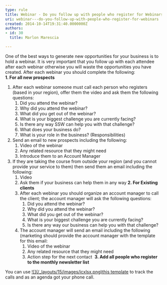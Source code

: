 ```yaml
---
type: rule
title: Webinar - Do you follow up with people who register for Webinars?
uri: webinar---do-you-follow-up-with-people-who-register-for-webinars
created: 2014-10-14T19:31:40.0000000Z
authors:
- id: 30
  title: Marlon Marescia

---
```


 
​One of the best ways to generate new opportunities for your business is to hold a webinar. It is very important that you follow up with each attendee after each webinar otherwise you will waste the opportunities you have created. After each webinar you should complete the following:​
   ​  
**1. For all new prospects**

1. After each webinar someone must call each person who registers (based in your region), offer them the video and ask them the following questions:
    1. Did you attend the webinar?
    2. Why did you attend the webinar?
    3. What did you get out of the webinar?
    4. What is your biggest challenge you are currently facing?
    5. Is there any way SSW can help you with that challenge?
    6. What does your business do?
    7. What is your role in the business? (Responsibilities)
2. ​​Send an email to new prospects including the following:
    1. Video of the webinar
    2. Any related resource that they might need
    3. Introduce them to an Account Manager
3. If they are taking the course from outside your region (and you cannot provide your service to them) then send them an email including the following:
    1. ​​Video
    2. Ask them if your business can help them in any way
    **2. For Existing clients**
    1. ​After each webinar you should organize an account manager to call the client; the account manager will ask the following questions:
        1. Did you attend the webinar?
        2. Why did you attend the webinar?
        3. What did you get out of the webinar?
        4. What is your biggest challenge you are currently facing?
        5. Is there any way our business can help you with that challenge?
    2. The account manager will send an email including the following (marketing should provide the account manager with the template for this email:
        1. Video of the webinar
        2. Any related resource that they might need
        3. Action step for the next contact
​    **3. Add all people who register to the monthly newsletter list​**
​

You can use     [!\[\](/_layouts/15/images/icxlsx.png)this template](/Documents/Webinar-Follow-up-template.xlsx) to track the calls  and as an agenda got your phone call.
​​  

